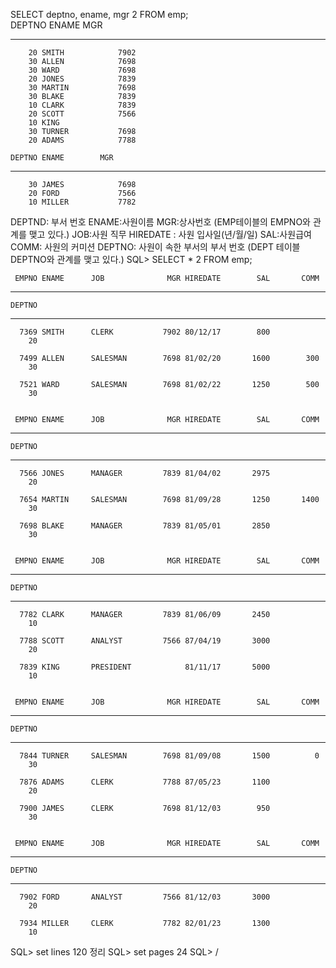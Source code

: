SELECT deptno, ename, mgr
  2  FROM emp;  
  DEPTNO ENAME         MGR
---------- ---------- ----------
        20 SMITH            7902
        30 ALLEN            7698
        30 WARD             7698
        20 JONES            7839
        30 MARTIN           7698
        30 BLAKE            7839
        10 CLARK            7839
        20 SCOTT            7566
        10 KING
        30 TURNER           7698
        20 ADAMS            7788

    DEPTNO ENAME        MGR
---------- ---------- ----------
        30 JAMES            7698
        20 FORD             7566
        10 MILLER           7782

DEPTND: 부서 번호
ENAME:사원이름
MGR:상사번호 (EMP테이블의 EMPNO와 관계를 맺고 있다.)
JOB:사원 직무
HIREDATE : 사원 입사일(년/월/일)
SAL:사원급여
COMM: 사원의 커미션
DEPTNO: 사원이 속한 부서의 부서 번호 (DEPT 테이블 DEPTNO와 관계를 맺고 있다.)
SQL> SELECT *
  2  FROM emp;

     EMPNO ENAME      JOB              MGR HIREDATE        SAL       COMM
---------- ---------- --------- ---------- -------- ---------- ----------
    DEPTNO
----------
      7369 SMITH      CLERK           7902 80/12/17        800
        20

      7499 ALLEN      SALESMAN        7698 81/02/20       1600        300
        30

      7521 WARD       SALESMAN        7698 81/02/22       1250        500
        30


     EMPNO ENAME      JOB              MGR HIREDATE        SAL       COMM
---------- ---------- --------- ---------- -------- ---------- ----------
    DEPTNO
----------
      7566 JONES      MANAGER         7839 81/04/02       2975
        20

      7654 MARTIN     SALESMAN        7698 81/09/28       1250       1400
        30

      7698 BLAKE      MANAGER         7839 81/05/01       2850
        30


     EMPNO ENAME      JOB              MGR HIREDATE        SAL       COMM
---------- ---------- --------- ---------- -------- ---------- ----------
    DEPTNO
----------
      7782 CLARK      MANAGER         7839 81/06/09       2450
        10

      7788 SCOTT      ANALYST         7566 87/04/19       3000
        20

      7839 KING       PRESIDENT            81/11/17       5000
        10


     EMPNO ENAME      JOB              MGR HIREDATE        SAL       COMM
---------- ---------- --------- ---------- -------- ---------- ----------
    DEPTNO
----------
      7844 TURNER     SALESMAN        7698 81/09/08       1500          0
        30

      7876 ADAMS      CLERK           7788 87/05/23       1100
        20

      7900 JAMES      CLERK           7698 81/12/03        950
        30


     EMPNO ENAME      JOB              MGR HIREDATE        SAL       COMM
---------- ---------- --------- ---------- -------- ---------- ----------
    DEPTNO
----------
      7902 FORD       ANALYST         7566 81/12/03       3000
        20

      7934 MILLER     CLERK           7782 82/01/23       1300
        10

SQL> set lines 120 정리
SQL> set pages 24
SQL> /

